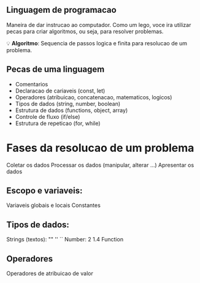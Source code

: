 ## Linguagem de programacao

Maneira de dar instrucao ao computador.
Como um lego, voce ira utilizar pecas para criar algoritmos, ou seja, para resolver problemas.

💡 **Algoritmo**: Sequencia de passos logica e finita para resolucao de um problema.

## Pecas de uma linguagem

- Comentarios
- Declaracao de cariaveis (const, let)
- Operadores (atribuicao, concatenacao, matematicos, logicos)
- Tipos de dados (string, number, boolean)
- Estrutura de dados (functions, object, array)
- Controle de fluxo (if/else)
- Estrutura de repeticao (for, while)

# Fases da resolucao de um problema

Coletar os dados
Processar os dados (manipular, alterar ...)
Apresentar os dados

## Escopo e variaveis:

Variaveis globais e locais
Constantes

## Tipos de dados:

Strings (textos): "" '' ``
Number: 2 1.4
Function

## Operadores

Operadores de atribuicao de valor
